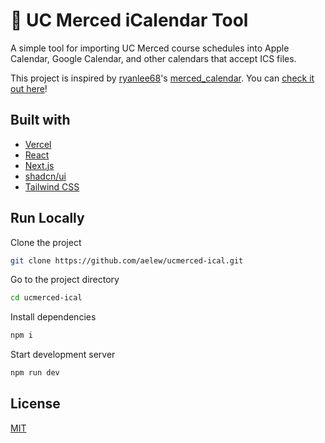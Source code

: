 # 📆 UC Merced iCalendar Tool

A simple tool for importing UC Merced course schedules into Apple Calendar, Google Calendar, and other calendars that accept ICS files.

This project is inspired by [ryanlee68](https://github.com/ryanlee68)'s [merced_calendar](https://github.com/ryanlee68/merced_calendar). You can [check it out here](https://ryanllee.com)!

## Built with

- [Vercel](https://vercel.com)
- [React](https://react.dev)
- [Next.js](https://nextjs.org)
- [shadcn/ui](https://ui.shadcn.com)
- [Tailwind CSS](https://tailwindcss.com)

## Run Locally

Clone the project

```bash
git clone https://github.com/aelew/ucmerced-ical.git
```

Go to the project directory

```bash
cd ucmerced-ical
```

Install dependencies

```bash
npm i
```

Start development server

```bash
npm run dev
```

## License

[MIT](https://choosealicense.com/licenses/mit/)
